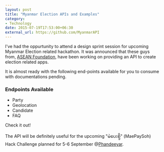 ```yaml
---
layout: post
title: "Myanmar Election APIs and Examples"
category:
- Technology
date: 2015-07-19T17:53:00+06:30
external_url: https://github.com/MyanmarAPI
---
```


I've had the oppurtunity to attend a design sprint session for upcoming Myanmar Election related hackathon. It was announced that these guys from, [ASEAN Foundation](http://www.aseanfoundation.org/), have been working on providing an API to create election related apps.

It is almost ready with the following end-points available for you to consume with documentations pending.

### Endpoints Available
- Party
- Geolocation
- Candidate
- FAQ

Check it out!

The API will be definitely useful for the upcoming "မဲပေးစို့" (MaePaySoh) Hack Challenge planned for 5-6 September @[Phandeeyar](http://phandeeyar.org/).